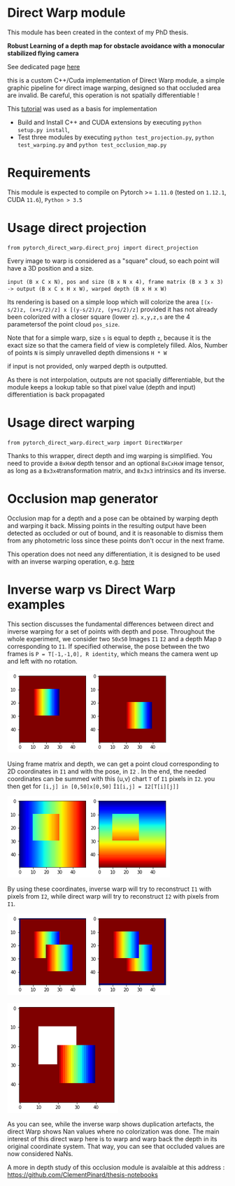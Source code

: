 # Direct Warp module

This module has been created in the context of my PhD thesis.

**Robust Learning of a depth map for obstacle avoidance with a monocular stabilized flying camera**

See dedicated page [here](https://clementpinard.fr/phd_thesis/)

this is a custom C++/Cuda implementation of Direct Warp module, a simple graphic pipeline for direct image warping, designed so that occluded area are invalid. Be careful, this operation is not spatially differentiable !

This [tutorial](http://pytorch.org/tutorials/advanced/cpp_extension.html) was used as a basis for implementation

- Build and Install C++ and CUDA extensions by executing `python setup.py install`,
- Test three modules by executing `python test_projection.py`, `python test_warping.py` and `python test_occlusion_map.py`

# Requirements

This module is expected to compile on Pytorch >= `1.11.0` (tested on `1.12.1`, CUDA `11.6`),  `Python > 3.5`

# Usage direct projection

`from pytorch_direct_warp.direct_proj import direct_projection`

Every image to warp is considered as a "square" cloud, so each point will have a 3D position and a size.

```
input (B x C x N), pos and size (B x N x 4), frame matrix (B x 3 x 3) -> output (B x C x H x W), warped depth (B x H x W)
 ```
Its rendering is based on a simple loop which will colorize the area `[(x-s/2)z, (x+s/2)/z] x [(y-s/2)/z, (y+s/2)/z]` provided it has not already been colorized with a closer square (lower `z`). `x,y,z,s` are the 4 parametersof the point cloud `pos_size`.

Note that for a simple warp, size `s` is equal to depth `z`, because it is the exact size so that the camera field of view is completely filled. Alos, Number of points `N` is simply unravelled depth dimensions `H * W`

if input is not provided, only warped depth is outputted.

As there is not interpolation, outputs are not spacially differentiable, but the module keeps a lookup table so that pixel value (depth and input) differentiation is back propagated

# Usage direct warping

`from pytorch_direct_warp.direct_warp import DirectWarper`

Thanks to this wrapper, direct depth and img warping is simplified. You need to provide a `BxHxW` depth tensor and an optional `BxCxHxW` image tensor, as long as a `Bx3x4`transformation matrix, and `Bx3x3` intrinsics and its inverse.

# Occlusion map generator

Occlusion map for a depth and a pose can be obtained by warping depth and warping it back. Missing points in the resulting output have been detected as occluded or out of bound, and it is reasonable to dismiss them from any photometric loss since these points don't occur in the next frame.

This operation does not need any differentiation, it is designed to be used with an inverse warping operation, e.g. [here](https://github.com/ClementPinard/SfmLearner-Pytorch/blob/master/inverse_warp.py)

# Inverse warp vs Direct Warp examples

This section discusses the fundamental differences between direct and inverse warping for a set of points with depth and pose.
Throughout the whole experiment, we consider two `50x50` Images `I1` `I2` and a depth Map `D` corresponding to `I1`. If specified otherwise, the pose between the two frames is `P = T[-1,-1,0], R identity`, which means the camera went up and left with no rotation.

![problem](img/imgs.png)

Using frame matrix and depth, we can get a point cloud corresponding to 2D coordinates in `I1` and with the pose, in `I2` . In the end, the needed coordinates can be summed with this (u,v) chart `T` of `I1` pixels in `I2`. you then get for `[i,j] in [0,50]x[0,50]` 
`Î1[i,j] = I2[T[i][j]]`

![T](img/uv.png)

By using these coordinates, inverse warp will try to reconstruct `I1` with pixels from `I2`, while direct warp will try to reconstruct `I2` with pixels from `I1`.

![inverse](img/inverse_warp.png)

![direct](img/direct_warp.png)

As you can see, while the inverse warp shows duplication artefacts, the direct Warp shows Nan values where no colorization was done.
The main interest of this direct warp here is to warp and warp back the depth in its original coordinate system. That way, you can see that occluded values are now considered NaNs.

A more in depth study of this occlusion module is avalaible at this address : https://github.com/ClementPinard/thesis-notebooks
